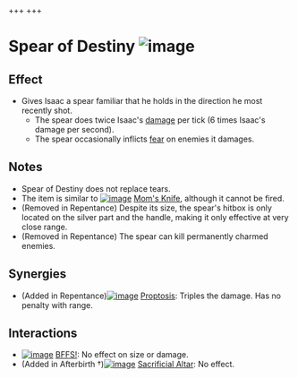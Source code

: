 +++
+++

 # Spear of Destiny ![image](/image/Spear_of_Destiny.png) 


Effect
--------


* Gives Isaac a spear familiar that he holds in the direction he most recently shot.
	+ The spear does twice Isaac's [damage](/wiki/Damage "Damage") per tick (6 times Isaac's damage per second).
	+ The spear occasionally inflicts [fear](/wiki/Status_Effects "Status Effects") on enemies it damages.


Notes
-------


* Spear of Destiny does not replace tears.
* The item is similar to [![image](/image/Mom%27s_Knife.png)](/wiki/Mom%27s_Knife "Mom's Knife") [Mom's Knife](/wiki/Mom%27s_Knife "Mom's Knife"), although it cannot be fired.
* (Removed in Repentance) Despite its size, the spear's hitbox is only located on the silver part and the handle, making it only effective at very close range.
* (Removed in Repentance) The spear can kill permanently charmed enemies.


Synergies
-----------


* (Added in Repentance)[![image](/image/Proptosis.png)](/wiki/Proptosis "Proptosis") [Proptosis](/wiki/Proptosis "Proptosis"): Triples the damage. Has no penalty with range.


Interactions
--------------


* [![image](/image/BFFS!.png)](/wiki/BFFS! "BFFS!") [BFFS!](/wiki/BFFS! "BFFS!"): No effect on size or damage.
* (Added in Afterbirth †)[![image](/image/Sacrificial_Altar.png)](/wiki/Sacrificial_Altar "Sacrificial Altar") [Sacrificial Altar](/wiki/Sacrificial_Altar "Sacrificial Altar"): No effect.


